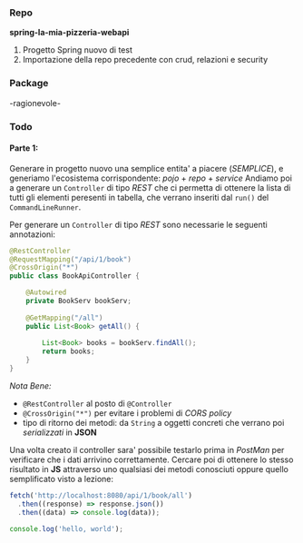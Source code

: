 ### Repo
**spring-la-mia-pizzeria-webapi**
1. Progetto Spring nuovo di test
2. Importazione della repo precedente con crud, relazioni e security

### Package
-ragionevole-

### Todo
#### Parte 1: 
Generare in progetto nuovo una semplice entita' a piacere (*SEMPLICE*), e generiamo l'ecosistema corrispondente: *pojo* + *repo* + *service*
Andiamo poi a generare un `Controller` di tipo *REST* che ci permetta di ottenere la lista di tutti gli elementi peresenti in tabella, che verrano inseriti dal `run()` del `CommandLineRunner`.

Per generare un `Controller` di tipo *REST* sono necessarie le seguenti annotazioni:
```java
@RestController
@RequestMapping("/api/1/book")
@CrossOrigin("*")
public class BookApiController {

	@Autowired
	private BookServ bookServ;
	
	@GetMapping("/all")
	public List<Book> getAll() {
		
		List<Book> books = bookServ.findAll();
		return books;
	}
}
```
*Nota Bene:*
- `@RestController` al posto di `@Controller`
- `@CrossOrigin("*")` per evitare i problemi di *CORS policy*
- tipo di ritorno dei metodi: da `String` a oggetti concreti che verrano poi *serializzati* in **JSON**

Una volta creato il controller sara' possibile testarlo prima in *PostMan* per verificare che i dati arrivino correttamente. Cercare poi di ottenere lo stesso risultato in **JS** attraverso uno qualsiasi dei metodi conosciuti oppure quello semplificato visto a lezione:
```js
fetch('http://localhost:8080/api/1/book/all')
  .then((response) => response.json())
  .then((data) => console.log(data));

console.log('hello, world');
```
